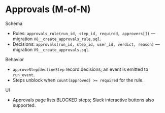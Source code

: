 # Approvals (M-of-N)

Schema

- Rules: `approvals_rule(run_id, step_id, required, approvers[])` — migration `V8__create_approvals_rule.sql`.
- Decisions: `approvals(run_id, step_id, user_id, verdict, reason)` — migration `V9__create_approvals.sql`.

Behavior

- `approveStep`/`declineStep` record decisions; an event is emitted to `run_event`.
- Steps unblock when `count(approved) >= required` for the rule.

UI

- Approvals page lists BLOCKED steps; Slack interactive buttons also supported.
